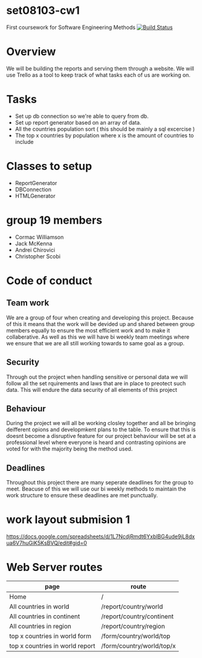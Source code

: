 # set08103-cw1
First coursework for Software Engineering Methods
[![Build Status](https://travis-ci.org/cormacrw/set08103-cw1.svg?branch=master)](https://travis-ci.org/cormacrw/set08103-cw1)

# Overview
We will be building the reports and serving them through a website. We will use Trello as a tool to keep track of what tasks each of us are working on.

# Tasks
- Set up db connection so we're able to query from db.
- Set up report generator based on an array of data.
- All the countries population sort ( this should be mainly a sql excercise )
- The top x countries by population where x is the amount of countries to include

# Classes to setup
- ReportGenerator
- DBConnection
- HTMLGenerator

# group 19 members 
- Cormac Williamson
- Jack McKenna  
- Andrei Chirovici
- Christopher Scobi 

# Code of conduct 
## Team work 
We are a group of four when creating and developing this project. Because of this it means that the work will be devided up and shared between group members equally to ensure the most efficient work and to make it collaberative. As well as this we will have bi weekly team meetings where we ensure that we are all still working towards to same goal as a group.
## Security 
Through out the project when handling sensitive or personal data we will follow all the set rquirements and laws that  are in place to preotect such data. This will endure the data security of all elements of this project 
## Behaviour 
During the project we will all be working closley together and all be bringing deifferent opions and developmkent plans to the table. To ensure that this is doesnt become a disruptive feature for our project behaviour will be set at a professional level where everyone is heard and contrasting opinions are voted for with the majority being the method used.
## Deadlines
Throughout this project there are many seperate deadlines for the group to meet. Beacuse of this we will use our bi weekly methods to maintain the work structure to ensure these deadlines are met punctually. 

# work layout submision 1 
https://docs.google.com/spreadsheets/d/1L7NcdjRmdt6YxblBG4ude9jL8dxua6V7huGiK5KsBVQ/edit#gid=0  


# Web Server routes

page | route
-----|-------
Home | /
All countries in world | /report/country/world
All countries in continent | /report/country/continent
All countries in region | /report/country/region
top x countries in world form | /form/country/world/top
top x countries in world report | /form/country/world/top/x